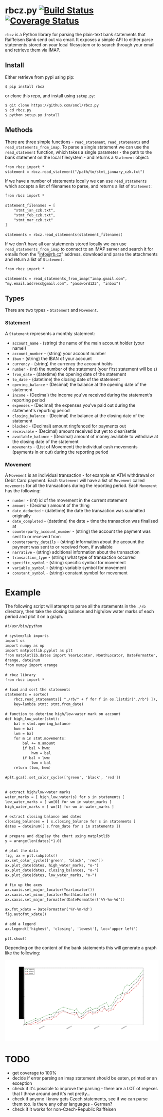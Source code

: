 # rbcz.py [![Build Status](https://api.travis-ci.org/smcl/rbcz.py.svg?branch=master)](https://travis-ci.org/smcl/rbcz.py) [![Coverage Status](https://coveralls.io/repos/github/smcl/rbcz.py/badge.svg)](https://coveralls.io/github/smcl/rbcz.py?branch=master)


`rbcz` is a Python library for parsing the plain-text bank statements that Raiffeisen Bank send out via email. It exposes a simple API to either parse statements stored on your local filesystem or to search through your email and retrieve them via IMAP.

## Install

Either retrieve from pypi using pip:

```
$ pip install rbcz
```

or clone this repo, and install using `setup.py`:
```
$ git clone https://github.com/smcl/rbcz.py
$ cd rbcz.py
$ python setup.py install
```

## Methods

There are three simple functions - `read_statement`, `read_statements` and `read_statements_from_imap`. To parse a single statement we can use the `read_statement` function, which takes a single parameter - the path to the bank statement on the local filesystem - and returns a `Statement` object:

```
from rbcz import *
statement = rbcz.read_statement("/path/to/stmt_january_czk.txt")
```

If we have a number of statements locally we can use `read_statements` which accepts a list of filenames to parse, and returns a list of `Statement`:

```
from rbcz import *

statement_filenames = [
    "stmt_jan_czk.txt",
    "stmt_feb_czk.txt",
    "stmt_mar_czk.txt"
]

statements = rbcz.read_statements(statement_filenames)
```

If we don't have all our statements stored locally we can use `read_statements_from_imap` to connect to an IMAP server and search it for emails from the "info@rb.cz" address, download and parse the attachments and return a list of `Statement`.

```
from rbcz import *

statements = read_statements_from_imap("imap.gmail.com", "my.email.address@gmail.com", "password123", "inbox")
```

## Types

There are two types - `Statement` and `Movement`. 

### Statement

A `Statement` represents a monthly statement:

* `account_name` - (string) the name of the main account holder (your name!)
* `account_number` - (string) your account number
* `iban` - (string) the IBAN of your account
* `currency` - (string) the currency the account holds
* `number` - (int) the number of the statement (your first statement will be `1`)
* `from_date` - (datetime) the opening date of the statement
* `to_date` - (datetime) the closing date of the statement
* `opening_balance` - (Decimal) the balance at the opening date of the statement
* `income` - (Decimal) the income you've received during the statement's reporting period
* `expenses` - (Decimal) the expenses you've paid out during the statement's reporting period
* `closing_balance` - (Decimal) the balance at the closing date of the statement
* `blocked` - (Decimal) amount ringfenced for payments out
* `receivable` - (Decimal) amount received but yet to clear/settle
* `available_balance` - (Decimal) amount of money available to withdraw at the closing date of the statement
* `movements` - (List of Movement) the individual cash movements (payments in or out) during the reporting period

### Movement

A `Movement` is an individual transaction - for example an ATM withdrawal or Debit Card payment. Each `Statement` will have a list of `Movement` called `movements` for all the transactions during the reporting period. Each `Movement` has the following:
* `number` - (int) id of the movement in the current statement
* `amount` - (Decimal) amount of the thing
* `date_deducted` - (datetime) the date the transaction was submitted originally
* `date_completed` - (datetime) the date + time the transaction was finalised at
* `counterparty_account_number` - (string) the account the payment was sent to or received from
* `counterparty_details` - (string) information about the account the payment was sent to or received from, if available
* `narrative` - (string) additional information about the transaction
* `transaction_type` - (string) what type of transaction occurred
* `specific_symbol` - (string) specific symbol for movement
* `variable_symbol` - (string) variable symbol for movement
* `constant_symbol` - (string) constant symbol for movement

# Example

The following script will attempt to parse all the statements in the `./rb` directory, then take the closing balance and high/low water marks of each period and plot it on a graph.

```
#!/usr/bin/python

# system/lib imports
import os
import numpy as np
import matplotlib.pyplot as plt
from matplotlib.dates import YearLocator, MonthLocator, DateFormatter, drange, date2num
from numpy import arange

# rbcz library
from rbcz import *

# load and sort the statements
statements = sorted(
    rbcz.read_statements([ "./rb/" + f for f in os.listdir("./rb") ]),
    key=lambda stmt: stmt.from_date)

# function to deterine high/low-water mark on account
def high_low_water(stmt):
    bal = stmt.opening_balance
    hwm = bal
    lwm = bal
    for m in stmt.movements:
        bal += m.amount
        if bal > hwm:
            hwm = bal
        if bal < lwm:
            lwm = bal
    return (lwm, hwm)

#plt.gca().set_color_cycle(['green', 'black', 'red'])


# extract high/low-water marks
water_marks = [ high_low_water(s) for s in statements ]
low_water_marks = [ wm[0] for wm in water_marks ]
high_water_marks = [ wm[1] for wm in water_marks ]

# extract closing balance and dates
closing_balances = [ s.closing_balance for s in statements ]
dates = date2num([ s.from_date for s in statements ])

# prepare and display the chart using matplotlib
y = arange(len(dates)*1.0)

# plot the data
fig, ax = plt.subplots()
ax.set_color_cycle(['green', 'black', 'red'])
ax.plot_date(dates, high_water_marks, "o-")
ax.plot_date(dates, closing_balances, "o-")
ax.plot_date(dates, low_water_marks, "o-")

# fix up the axes
ax.xaxis.set_major_locator(YearLocator())
ax.xaxis.set_minor_locator(MonthLocator())
ax.xaxis.set_major_formatter(DateFormatter('%Y-%m-%d'))

ax.fmt_xdata = DateFormatter('%Y-%m-%d')
fig.autofmt_xdate()

# add a legend
ax.legend(['highest', 'closing', 'lowest'], loc='upper left')

plt.show()
```

Depending on the content of the bank statements this will generate a graph like the following:

![rbcz.png](rbcz.png?raw=true)

# TODO

* get coverage to 100%
* decide if error parsing an imap statement should be eaten, printed or an exception
* check if it's possible to improve the parsing - there are a LOT of regexes that I throw around and it's not pretty...
* check if anyone I know gets Czech statements, see if we can parse them too. Is there any other languages - German?
* check if it works for non-Czech-Republic Raiffeisen
